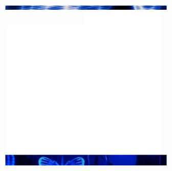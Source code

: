 <div class="parte_de_arriba">
<img src="22.png">
</div>

<div>
  <img src="/metrics1.svg" width="48%"  />
  <img src="/metrics2.svg" width="48%" />
</div>

<div class="contenedor">
<img src="3vs4.png" align="center">
</div>



